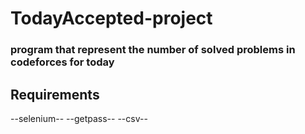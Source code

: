 # TodayAccepted-project
### program that represent the number of solved problems in codeforces for today
## Requirements
--selenium--
--getpass--
--csv--
